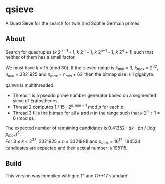 # qsieve
A Quad Sieve for the search for twin and Sophie Germain primes

## About

Search for quadruples (*k* 2<sup>*n* - 1</sup> - 1, *k* 2<sup>*n*</sup> - 1, *k* 2<sup>*n*+1</sup> - 1, *k* 2<sup>*n*</sup> + 1) such that neither of them has a small factor.

We must have *k* = 15 (mod 30). If the sieved range is *k*<sub>*min*</sub> = 3, *k*<sub>*max*</sub> = 2<sup>32</sup>, *n*<sub>*min*</sub> = 3321925 and *n*<sub>*max*</sub> = *n*<sub>*min*</sub> + 63 then the bitmap size is 1 gigabyte.

*qsieve* is multithreaded:
- Thread 1 is a pseudo prime number generator based on a segmented sieve of Eratosthenes.
- Thread 2 computes 1 / 15 · 2<sup>*n*_*min* - 1</sup> mod *p* for each *p*.
- Thread 3 fills the bitmap for all *k* and *n* in the range such that *k* 2<sup>*n*</sup> &plusmn; 1 = 0 (mod *p*).

The expected number of remaining candidates is 0.41252 · Δ*k* · Δ*n* / (log *p*<sub>*max*</sub>)<sup>4</sup>.<br>
For 3 &le; *k* < 2<sup>32</sup>, 3321925 &le; *n* &le; 3321988 and *p*<sub>*max*</sub> = 10<sup>12</sup>, 194534 candidates are expected and their actual number is 195115.

## Build

This version was compiled with gcc 11 and C++17 standard.
